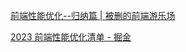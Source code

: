 



[前端性能优化--归纳篇 | 被删的前端游乐场](https://godbasin.github.io/front-end-playground/front-end-basic/performance/front-end-performance-optimization.html)



[2023 前端性能优化清单 - 掘金](https://juejin.cn/post/7214026775142760505#heading-1)


